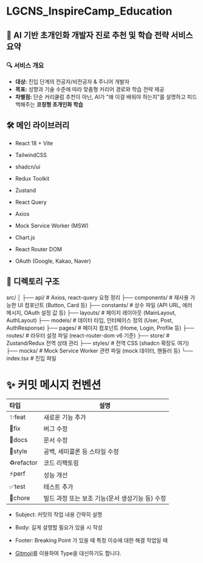 # LGCNS_InspireCamp_Education

## 🧠 **AI 기반 초개인화 개발자 진로 추천 및 학습 전략 서비스 요약**

### 🔍 서비스 개요

- **대상:** 진입 단계의 전공자/비전공자 & 주니어 개발자
- **목표:** 성향과 기술 수준에 따라 맞춤형 커리어 경로와 학습 전략 제공
- **차별점:** 단순 커리큘럼 추천이 아닌, AI가 "왜 이걸 배워야 하는지"를 설명하고 피드백해주는 **코칭형 초개인화 학습**

## 🛠 메인 라이브러리

- React 18 + Vite
- TailwindCSS

- shadcn/ui
- Redux Toolkit
- Zustand
- React Query
- Axios
- Mock Service Worker (MSW)
- Chart.js
- React Router DOM
- OAuth (Google, Kakao, Naver)

## 📂 디렉토리 구조

src/
│
├── api/              # Axios, react-query 요청 정리
├── components/       # 재사용 가능한 UI 컴포넌트 (Button, Card 등)
├── constants/        # 상수 파일 (API URL, 에러 메시지, OAuth 설정 값 등)
├── layouts/          # 페이지 레이아웃 (MainLayout, AuthLayout)
├── models/           # 데이터 타입, 인터페이스 정의 (User, Post, AuthResponse)
├── pages/            # 페이지 컴포넌트 (Home, Login, Profile 등)
├── routes/           # 라우터 설정 파일 (react-router-dom v6 기준)
├── store/            # Zustand/Redux 전역 상태 관리
├── styles/           # 전역 CSS (shadcn 확장도 여기)
├── mocks/            # Mock Service Worker 관련 파일 (mock 데이터, 핸들러 등)
└── index.tsx         # 진입 파일

# ✨ 커밋 메시지 컨벤션

| 타입 | 설명 |
| :- | - |
| ✨feat | 새로운 기능 추가 |  
| 🐛fix | 버그 수정 |  
| 📝docs | 문서 수정 |  
| 💄style | 공백, 세미콜론 등 스타일 수정 |  
| ♻️refactor | 코드 리팩토링 |  
| ⚡️perf | 성능 개선 | 
| ✅test | 테스트 추가 | 
| 👷chore | 빌드 과정 또는 보조 기능(문서 생성기능 등) 수정 | 

* Subject: 
커밋의 작업 내용 간략히 설명

* Body: 
길게 설명할 필요가 있을 시 작성

* Footer: 
Breaking Point 가 있을 때
특정 이슈에 대한 해결 작업일 때

* [Gitmoji](https://gitmoji.dev/)를 이용하여 Type을 대신하기도 합니다.

